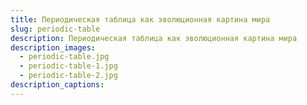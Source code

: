 ```yaml
---
title: Периодическая таблица как эволюционная картина мира
slug: periodic-table
description: Периодическая таблица как эволюционная картина мира
description_images: 
  - periodic-table.jpg
  - periodic-table-1.jpg
  - periodic-table-2.jpg
description_captions:
---
```

